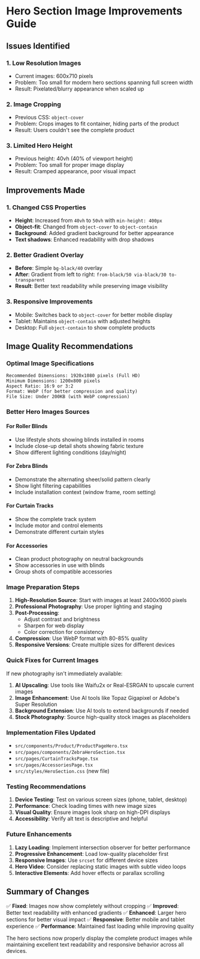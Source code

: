 # Hero Section Image Improvements Guide

## Issues Identified

### 1. Low Resolution Images
- Current images: 600x710 pixels
- Problem: Too small for modern hero sections spanning full screen width
- Result: Pixelated/blurry appearance when scaled up

### 2. Image Cropping
- Previous CSS: `object-cover` 
- Problem: Crops images to fit container, hiding parts of the product
- Result: Users couldn't see the complete product

### 3. Limited Hero Height
- Previous height: 40vh (40% of viewport height)
- Problem: Too small for proper image display
- Result: Cramped appearance, poor visual impact

## Improvements Made

### 1. Changed CSS Properties
- **Height**: Increased from `40vh` to `50vh` with `min-height: 400px`
- **Object-fit**: Changed from `object-cover` to `object-contain`
- **Background**: Added gradient background for better appearance
- **Text shadows**: Enhanced readability with drop shadows

### 2. Better Gradient Overlay
- **Before**: Simple `bg-black/40` overlay
- **After**: Gradient from left to right: `from-black/50 via-black/30 to-transparent`
- **Result**: Better text readability while preserving image visibility

### 3. Responsive Improvements
- Mobile: Switches back to `object-cover` for better mobile display
- Tablet: Maintains `object-contain` with adjusted heights
- Desktop: Full `object-contain` to show complete products

## Image Quality Recommendations

### Optimal Image Specifications
```
Recommended Dimensions: 1920x1080 pixels (Full HD)
Minimum Dimensions: 1200x800 pixels
Aspect Ratio: 16:9 or 3:2
Format: WebP (for better compression and quality)
File Size: Under 200KB (with WebP compression)
```

### Better Hero Images Sources

#### For Roller Blinds
- Use lifestyle shots showing blinds installed in rooms
- Include close-up detail shots showing fabric texture
- Show different lighting conditions (day/night)

#### For Zebra Blinds
- Demonstrate the alternating sheer/solid pattern clearly
- Show light filtering capabilities
- Include installation context (window frame, room setting)

#### For Curtain Tracks
- Show the complete track system
- Include motor and control elements
- Demonstrate different curtain styles

#### For Accessories
- Clean product photography on neutral backgrounds
- Show accessories in use with blinds
- Group shots of compatible accessories

### Image Preparation Steps

1. **High-Resolution Source**: Start with images at least 2400x1600 pixels
2. **Professional Photography**: Use proper lighting and staging
3. **Post-Processing**: 
   - Adjust contrast and brightness
   - Sharpen for web display
   - Color correction for consistency
4. **Compression**: Use WebP format with 80-85% quality
5. **Responsive Versions**: Create multiple sizes for different devices

### Quick Fixes for Current Images

If new photography isn't immediately available:

1. **AI Upscaling**: Use tools like Waifu2x or Real-ESRGAN to upscale current images
2. **Image Enhancement**: Use AI tools like Topaz Gigapixel or Adobe's Super Resolution
3. **Background Extension**: Use AI tools to extend backgrounds if needed
4. **Stock Photography**: Source high-quality stock images as placeholders

### Implementation Files Updated

- `src/components/Product/ProductPageHero.tsx`
- `src/pages/components/ZebraHeroSection.tsx`
- `src/pages/CurtainTracksPage.tsx`
- `src/pages/AccessoriesPage.tsx`
- `src/styles/HeroSection.css` (new file)

### Testing Recommendations

1. **Device Testing**: Test on various screen sizes (phone, tablet, desktop)
2. **Performance**: Check loading times with new image sizes
3. **Visual Quality**: Ensure images look sharp on high-DPI displays
4. **Accessibility**: Verify alt text is descriptive and helpful

### Future Enhancements

1. **Lazy Loading**: Implement intersection observer for better performance
2. **Progressive Enhancement**: Load low-quality placeholder first
3. **Responsive Images**: Use `srcset` for different device sizes
4. **Hero Video**: Consider replacing static images with subtle video loops
5. **Interactive Elements**: Add hover effects or parallax scrolling

## Summary of Changes

✅ **Fixed**: Images now show completely without cropping
✅ **Improved**: Better text readability with enhanced gradients
✅ **Enhanced**: Larger hero sections for better visual impact
✅ **Responsive**: Better mobile and tablet experience
✅ **Performance**: Maintained fast loading while improving quality

The hero sections now properly display the complete product images while maintaining excellent text readability and responsive behavior across all devices. 